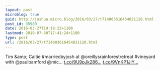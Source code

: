 ```yaml
---
layout: post
microblog: true
guid: http://joshua.micro.blog/2016/03/27/t714003616454021120.html
post_id: 35980
date: 2016-03-27T19:18:22+1100
lastmod: 2019-07-30T17:41:24+1100
type: post
url: /2016/03/27/t714003616454021120.html
---
```

Tim &amp;amp; Caitie #marriedbyjosh at @oreillysrainforestretreat #vineyard with @paulbamford @mic… [t.co/9U9pJk286...](https://t.co/9U9pJk286W) [t.co/9VnKP1JiY...](https://t.co/9VnKP1JiYo)
